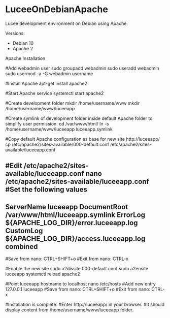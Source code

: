# LuceeOnDebianApache
Lucee development environment on Debian using Apache.

Versions:
- Debian 10
- Apache 2

Apache Installation

#Add webadmin user
sudo groupadd webadmin
sudo useradd webadmin
sudo usermod -a -G webadmin username

#Install Apache
apt-get install apache2

#Start Apache service
systemctl start apache2

#Create development folder
mkdir /home/username/www
mkdir /home/username/www/luceeapp

#Create symlink of development folder inside default Apache folder to simplify user permission.
cd /var/www/html/
ln -s /home/username/www/luceeapp luceeapp.symlink

#Copy default Apache configuration as base for new site http://luceeapp/
cp /etc/apache2/sites-available/000-default.conf /etc/apache2/sites-available/luceeapp.conf

#Edit /etc/apache2/sites-available/luceeapp.conf
nano /etc/apache2/sites-available/luceeapp.conf
#Set the following values
-------------------------
ServerName luceeapp
DocumentRoot /var/www/html/luceeapp.symlink
ErrorLog ${APACHE_LOG_DIR}/error.luceeapp.log
CustomLog ${APACHE_LOG_DIR}/access.luceeapp.log combined
-------------------------
#Save from nano: CTRL+SHIFT+o
#Exit from nano: CTRL-x

#Enable the new site
sudo a2dissite 000-default.conf
sudo a2ensite luceeapp
systemctl reload apache2

#Point luceeapp hostname to localhost
nano /etc/hosts
#Add new entry
127.0.0.1 luceeapp
#Save from nano: CTRL+SHIFT+o
#Exit from nano: CTRL-x

#Installation is complete.
#Enter http://luceeapp/ in your browser.
#It should display content from /home/username/www/luceeapp folder.
